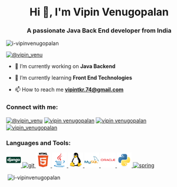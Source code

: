 <h1 align="center">Hi 👋, I'm Vipin Venugopalan</h1>
<h3 align="center">A passionate Java Back End developer from India</h3>

<p align="left"> <img src="https://komarev.com/ghpvc/?username=i-vipinvenugopalan&label=Profile%20views&color=0e75b6&style=flat" alt="i-vipinvenugopalan" /> </p>

<p align="left"> <a href="https://twitter.com/@vipin_venu" target="blank"><img src="https://img.shields.io/twitter/follow/@vipin_venu?logo=twitter&style=for-the-badge" alt="@vipin_venu" /></a> </p>

- 🔭 I’m currently working on **Java Backend**

- 🌱 I’m currently learning **Front End Technologies**

- 📫 How to reach me **vipintkr.74@gmail.com**

<h3 align="left">Connect with me:</h3>
<p align="left">
<a href="https://twitter.com/@vipin_venu" target="blank"><img align="center" src="https://raw.githubusercontent.com/rahuldkjain/github-profile-readme-generator/master/src/images/icons/Social/twitter.svg" alt="@vipin_venu" height="30" width="40" /></a>
<a href="https://linkedin.com/in/vipin venugopalan" target="blank"><img align="center" src="https://raw.githubusercontent.com/rahuldkjain/github-profile-readme-generator/master/src/images/icons/Social/linked-in-alt.svg" alt="vipin venugopalan" height="30" width="40" /></a>
<a href="https://fb.com/vipin venugopalan" target="blank"><img align="center" src="https://raw.githubusercontent.com/rahuldkjain/github-profile-readme-generator/master/src/images/icons/Social/facebook.svg" alt="vipin venugopalan" height="30" width="40" /></a>
<a href="https://instagram.com/vipin_venugopalan" target="blank"><img align="center" src="https://raw.githubusercontent.com/rahuldkjain/github-profile-readme-generator/master/src/images/icons/Social/instagram.svg" alt="vipin_venugopalan" height="30" width="40" /></a>
</p>

<h3 align="left">Languages and Tools:</h3>
<p align="left"> <a href="https://www.djangoproject.com/" target="_blank" rel="noreferrer"> <img src="https://raw.githubusercontent.com/devicons/devicon/master/icons/django/django-original.svg" alt="django" width="40" height="40"/> </a> <a href="https://git-scm.com/" target="_blank" rel="noreferrer"> <img src="https://www.vectorlogo.zone/logos/git-scm/git-scm-icon.svg" alt="git" width="40" height="40"/> </a> <a href="https://www.w3.org/html/" target="_blank" rel="noreferrer"> <img src="https://raw.githubusercontent.com/devicons/devicon/master/icons/html5/html5-original-wordmark.svg" alt="html5" width="40" height="40"/> </a> <a href="https://www.java.com" target="_blank" rel="noreferrer"> <img src="https://raw.githubusercontent.com/devicons/devicon/master/icons/java/java-original.svg" alt="java" width="40" height="40"/> </a> <a href="https://www.linux.org/" target="_blank" rel="noreferrer"> <img src="https://raw.githubusercontent.com/devicons/devicon/master/icons/linux/linux-original.svg" alt="linux" width="40" height="40"/> </a> <a href="https://www.mysql.com/" target="_blank" rel="noreferrer"> <img src="https://raw.githubusercontent.com/devicons/devicon/master/icons/mysql/mysql-original-wordmark.svg" alt="mysql" width="40" height="40"/> </a> <a href="https://www.oracle.com/" target="_blank" rel="noreferrer"> <img src="https://raw.githubusercontent.com/devicons/devicon/master/icons/oracle/oracle-original.svg" alt="oracle" width="40" height="40"/> </a> <a href="https://www.python.org" target="_blank" rel="noreferrer"> <img src="https://raw.githubusercontent.com/devicons/devicon/master/icons/python/python-original.svg" alt="python" width="40" height="40"/> </a> <a href="https://spring.io/" target="_blank" rel="noreferrer"> <img src="https://www.vectorlogo.zone/logos/springio/springio-icon.svg" alt="spring" width="40" height="40"/> </a> </p>

<p>&nbsp;<img align="center" src="https://github-readme-stats.vercel.app/api?username=i-vipinvenugopalan&show_icons=true&locale=en" alt="i-vipinvenugopalan" /></p>
